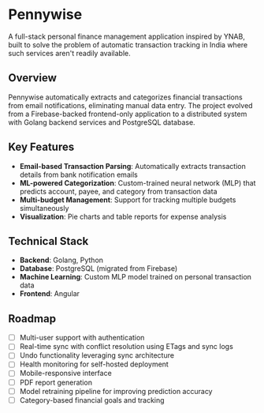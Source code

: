 # Pennywise

A full-stack personal finance management application inspired by YNAB, built to solve the problem of automatic transaction tracking in India where such services aren't readily available.

## Overview

Pennywise automatically extracts and categorizes financial transactions from email notifications, eliminating manual data entry. The project evolved from a Firebase-backed frontend-only application to a distributed system with Golang backend services and PostgreSQL database.

## Key Features

- **Email-based Transaction Parsing**: Automatically extracts transaction details from bank notification emails
- **ML-powered Categorization**: Custom-trained neural network (MLP) that predicts account, payee, and category from transaction data
- **Multi-budget Management**: Support for tracking multiple budgets simultaneously
- **Visualization**: Pie charts and table reports for expense analysis

## Technical Stack

- **Backend**: Golang, Python
- **Database**: PostgreSQL (migrated from Firebase)
- **Machine Learning**: Custom MLP model trained on personal transaction data
- **Frontend**: Angular

## Roadmap

- [ ] Multi-user support with authentication
- [ ] Real-time sync with conflict resolution using ETags and sync logs
- [ ] Undo functionality leveraging sync architecture
- [ ] Health monitoring for self-hosted deployment
- [ ] Mobile-responsive interface
- [ ] PDF report generation
- [ ] Model retraining pipeline for improving prediction accuracy
- [ ] Category-based financial goals and tracking
